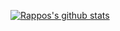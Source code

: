 [![Rappos's github stats](https://github-readme-stats.vercel.app/api?username=rappos&theme=cobalt&count_private=true&show_icons=true)](https://github.com/anuraghazra/github-readme-stats)

